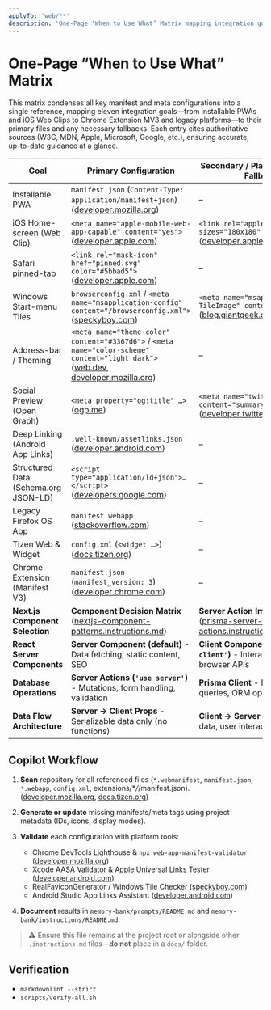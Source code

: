 ```yaml
---
applyTo: 'web/**'
description: 'One-Page ‘When to Use What’ Matrix mapping integration goals to configuration files, this is the most relevant when developing the web application.'
---
```


# One-Page “When to Use What” Matrix

This matrix condenses all key manifest and meta configurations into a single reference, mapping eleven integration goals—from installable PWAs and iOS Web Clips to Chrome Extension MV3 and legacy platforms—to their primary files and any necessary fallbacks. Each entry cites authoritative sources (W3C, MDN, Apple, Microsoft, Google, etc.), ensuring accurate, up-to-date guidance at a glance.

| Goal                                 | Primary Configuration                                                                                                                        | Secondary / Platform-specific Fallback                                                  |
| ------------------------------------ | -------------------------------------------------------------------------------------------------------------------------------------------- | --------------------------------------------------------------------------------------- |
| Installable PWA                      | `manifest.json` (`Content-Type: application/manifest+json`) ([developer.mozilla.org][1])                                                     | –                                                                                       |
| iOS Home-screen (Web Clip)           | `<meta name="apple-mobile-web-app-capable" content="yes">` ([developer.apple.com][2])                                                        | `<link rel="apple-touch-icon" sizes="180x180" href="…">` ([developer.apple.com][2])     |
| Safari pinned-tab                    | `<link rel="mask-icon" href="pinned.svg" color="#5bbad5">` ([developer.apple.com][3])                                                        | –                                                                                       |
| Windows Start-menu Tiles             | `browserconfig.xml` / `<meta name="msapplication-config" content="/browserconfig.xml">` ([speckyboy.com][4])                                 | `<meta name="msapplication-TileImage" content="…">` ([blog.giantgeek.com][5])           |
| Address-bar / Theming                | `<meta name="theme-color" content="#3367d6">` / `<meta name="color-scheme" content="light dark">` ([web.dev][6], [developer.mozilla.org][7]) | –                                                                                       |
| Social Preview (Open Graph)          | `<meta property="og:title" …>` ([ogp.me][8])                                                                                                 | `<meta name="twitter:card" content="summary_large_image">` ([developer.twitter.com][9]) |
| Deep Linking (Android App Links)     | `.well-known/assetlinks.json` ([developer.android.com][10])                                                                                  | –                                                                                       |
| Structured Data (Schema.org JSON-LD) | `<script type="application/ld+json">…</script>` ([developers.google.com][11])                                                                | –                                                                                       |
| Legacy Firefox OS App                | `manifest.webapp` ([stackoverflow.com][12])                                                                                                  | –                                                                                       |
| Tizen Web & Widget                   | `config.xml` (`<widget …>`) ([docs.tizen.org][13])                                                                                           | –                                                                                       |
| Chrome Extension (Manifest V3)       | `manifest.json` (`manifest_version: 3`) ([developer.chrome.com][14])                                                                         | –                                                                                       |
| **Next.js Component Selection**      | **Component Decision Matrix** ([nextjs-component-patterns.instructions.md][15])                                                              | **Server Action Implementation** ([prisma-server-actions.instructions.md][16])          |
| **React Server Components**          | **Server Component (default)** - Data fetching, static content, SEO                                                                          | **Client Component (`'use client'`)** - Interactivity, hooks, browser APIs              |
| **Database Operations**              | **Server Actions (`'use server'`)** - Mutations, form handling, validation                                                                   | **Prisma Client** - Database queries, ORM operations                                    |
| **Data Flow Architecture**           | **Server → Client Props** - Serializable data only (no functions)                                                                            | **Client → Server Actions** - Form data, user interactions                              |

## Copilot Workflow

1. **Scan** repository for all referenced files (`*.webmanifest`, `manifest.json`, `*.webapp`, `config.xml`, extensions/\*_/_/manifest.json). ([developer.mozilla.org][1], [docs.tizen.org][13])
2. **Generate or update** missing manifests/meta tags using project metadata (IDs, icons, display modes).
3. **Validate** each configuration with platform tools:
   - Chrome DevTools Lighthouse & `npx web-app-manifest-validator` ([developer.mozilla.org][1])
   - Xcode AASA Validator & Apple Universal Links Tester ([developer.android.com][10])
   - RealFaviconGenerator / Windows Tile Checker ([speckyboy.com][4])
   - Android Studio App Links Assistant ([developer.android.com][15])

4. **Document** results in `memory-bank/prompts/README.md` and `memory-bank/instructions/README.md`.

> ⚠️ Ensure this file remains at the project root or alongside other `.instructions.md` files—**do not** place in a `docs/` folder.

[1]: https://developer.mozilla.org/en-US/docs/Web/Progressive_web_apps/Manifest?utm_source=chatgpt.com 'Web application manifest - Progressive web apps - MDN Web Docs'
[2]: https://developer.apple.com/library/archive/documentation/AppleApplications/Reference/SafariWebContent/ConfiguringWebApplications/ConfiguringWebApplications.html?utm_source=chatgpt.com 'Configuring Web Applications - Apple Developer'
[3]: https://developer.apple.com/library/archive/documentation/AppleApplications/Reference/SafariWebContent/pinnedTabs/pinnedTabs.html?utm_source=chatgpt.com 'Creating Pinned Tab Icons - Apple Developer'
[4]: https://speckyboy.com/modern-favicon-icon-development/?utm_source=chatgpt.com 'Modern Favicon Development Techniques & Best Practices'
[5]: https://blog.giantgeek.com/?p=1418&utm_source=chatgpt.com '“msapplication-config” and browserconfig.xml - Giant Geek Blog'
[6]: https://web.dev/learn/html/metadata?utm_source=chatgpt.com 'Metadata | web.dev'
[7]: https://developer.mozilla.org/en-US/docs/Web/HTML/Reference/Elements/meta?utm_source=chatgpt.com '<meta>: The metadata element - HTML - MDN Web Docs - Mozilla'
[8]: https://ogp.me/?utm_source=chatgpt.com 'The Open Graph protocol'
[9]: https://developer.twitter.com/en/docs/tweets/optimize-with-cards/overview/abouts-cards?utm_source=chatgpt.com 'About Twitter Cards | Docs | Twitter Developer Platform - X'
[10]: https://developer.android.com/training/app-links/verify-android-applinks?utm_source=chatgpt.com 'Verify Android App Links | App architecture - Android Developers'
[11]: https://developers.google.com/search/docs/appearance/structured-data/intro-structured-data?utm_source=chatgpt.com 'Intro to How Structured Data Markup Works | Google Search Central'
[12]: https://stackoverflow.com/questions/36725046/examples-of-when-to-use-the-manifest-meta-data-tag?utm_source=chatgpt.com 'Examples of when to use the manifest meta-data tag - Stack Overflow'
[13]: https://docs.tizen.org/application/tizen-studio/web-tools/config-editor/?utm_source=chatgpt.com 'Configuring Applications | Tizen Docs'
[14]: https://developer.chrome.com/docs/extensions/reference/manifest?utm_source=chatgpt.com 'Manifest file format - Chrome for Developers'
[15]: https://developer.android.com/studio/write/app-link-indexing?utm_source=chatgpt.com 'Add Android App Links | Android Studio'
[16]: ./nextjs-component-patterns.instructions.md 'Next.js Component Pattern Selection'
[17]: ./prisma-server-actions.instructions.md 'Prisma with Next.js Server Actions'


## Verification

- `markdownlint --strict`
- `scripts/verify-all.sh`
